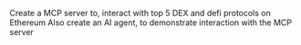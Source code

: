Create a MCP server to, interact with top 5 DEX and defi protocols on Ethereum
Also create an AI agent, to demonstrate interaction with the MCP server